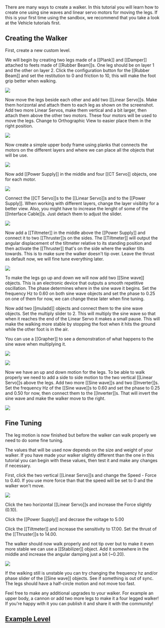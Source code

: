 There are many ways to create a walker. In this tutorial you will learn how to create one using sine waves and linear servo motors for moving the legs. If this is your first time using the sandbox, we recommend that you take a look at the Vehicle tutorials first.

## Creating the Walker

First, create a new custom level.

We will begin by creating two legs made of a [[Plank]] and [[Damper]] attached to feets made of [[Rubber Beam]]s. One leg should be on layer 1 and the other on layer 2. Click the configuration button for the [[Rubber Beam]] and set the restitution to 0 and friction to 10, this will make the foot grip better when walking.

![](https://i.imgur.com/ZfubrZ0.png)

Now move the legs beside each other and add two [[Linear Servo]]s. Make them horizontal and attach them to each leg as shown on the screenshot. Add two more Linear Servos, make them vertical and a bit larger, then attach them above the other two motors. These four motors will be used to move the legs. Change to Orthographic View to easier place them in the right position.

![](https://i.imgur.com/pv1Y3Ua.png)

Now create a simple upper body frame using planks that connects the motors on the different layers and where we can place all the objects that will be use.

![](https://i.imgur.com/Gn8WUl5.png)

Now add [[Power Supply]] in the middle and four [[CT Servo]] objects, one for each motor.

![](https://i.imgur.com/sxkgz1d.png)

Connect the [[CT Servo]]s to the [[Linear Servo]]s and to the [[Power Supply]]. When working with different layers, change the layer visiblity for a better view. Also, you might have to increase the lenght of some of the [[Interface Cable]]s. Just detach them to adjust the slider.

![](https://i.imgur.com/OGMHGoT.png)

Now add a [[Tiltmeter]] in the middle above the [[Power Supply]] and connect it to two [[Thruster]]s on the sides. The [[Tiltmeter]] will output the angular displacement of the tiltmeter relative to its standing position and then activate the [[Thruster]] that's on the side where the walker tilts towards. This is to make sure the walker doesn't tip over. Leave the thrust as default now, we will fine tune everything later.

![](https://i.imgur.com/smUdR1Z.png)

To make the legs go up and down we will now add two [[Sine wave]] objects. This is an electronic device that outputs a smooth repetitive oscillation. The phase determines where in the sine wave it begins. Set the frequency Hz to 0.60 on both sine wave objects and set the phase to 0.25 on one of them for now, we can change these later when fine tuning.

Now add two [[muladd]] objects and connect them to the sine wave objects. Set the multiply slider to 2. This will multiply the sine wave so that when it reaches the end of the Linear Servo it makes a small pause. This will make the walking more stable by stopping the foot when it hits the ground while the other foot is in the air.

You can use a [[Grapher]] to see a demonstration of what happens to the sine wave when multiplying it.

![](https://i.imgur.com/GMPATgu.png)

![](https://i.imgur.com/xNmHhn9.png)

Now we have an up and down motion for the legs. To be able to walk properly we need to add a side to side motion to the two vertical [[Linear Servo]]s above the legs. Add two more [[Sine wave]]s and two [[Inverter]]s. Set the frequency Hz of the [[Sine wave]]s to 0.60 and set the phase to 0.25 and 0.50 for now, then connect them to the [[Inverter]]s. That will invert the sine wave and make the walker move to the right.

![](https://i.imgur.com/9mIvPv4.png)

## Fine Tuning

The leg motion is now finished but before the walker can walk properly we need to do some fine tuning.

The values that will be used now depends on the size and weight of your walker. If you have made your walker slightly different than the one in this tutorial you can begin with these values, then test it and make any changes if necessary.

First, click the two vertical [[Linear Servo]]s and change the Speed - Force to 0.40. If you use more force than that the speed will be set to 0 and the walker won't move.

![](https://i.imgur.com/GSgAutC.png)

Click the two horizontal [[Linear Servo]]s and increase the Force slightly (0.10).

Click the [[Power Supply]] and decrase the voltage to 5.00

Click the [[Tiltmeter]] and increase the sensitivity to 17.00. Set the thrust of the [[Thruster]]s to 14.00.

The walker should now walk properly and not tip over but to make it even more stable we can use a [[Stabilizer]] object. Add it somewhere in the middle and increase the angular damping just a bit (~0.20).

![](https://i.imgur.com/3rnRIBs.png)

If the walking still is unstable you can try changing the frequency hz and/or phase slider of the [[Sine wave]] objects. See if something is out of sync. The legs should have a half-circle motion and not move too fast.

Feel free to make any additional upgrades to your walker. For example an upper body, a cannon or add two more legs to make it a four legged walker! If you're happy with it you can publish it and share it with the community!

## [Example Level](http://archive.principiagame.com/level/6585)